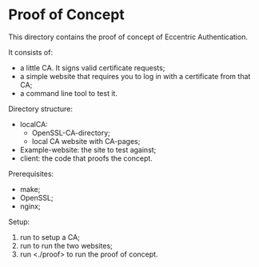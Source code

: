 Proof of Concept
===========


This directory contains the proof of concept of Eccentric Authentication.

It consists of:
- a little CA. It signs valid certificate requests;
- a simple website that requires you to log in with a certificate from that CA;
- a command line tool to test it.

Directory structure:
- localCA:
   - OpenSSL-CA-directory;
   - local CA website with CA-pages;
- Example-website: the site to test against;
- client: the code that proofs the concept.

Prerequisites:
- make;
- OpenSSL;
- nginx;

Setup: 
1.  run <make setup> to setup a CA;
2.  run <make run> to run the two websites;
3.  run <./proof> to run the proof of concept.
